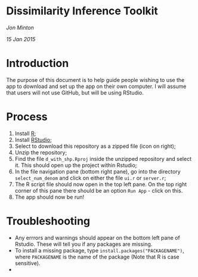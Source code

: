 # Dissimilarity Inference Toolkit
*Jon Minton*

*15 Jan 2015*

# Introduction
The purpose of this document is to help guide people wishing to use the app to download and set up the app on their own computer. 
I will assume that users will not use GitHub, but will be using RStudio. 

# Process
1. Install [R](http://cran.r-project.org/);
2. Install [RStudio](http://www.rstudio.com/products/RStudio/);
3. Select to download this repository as a zipped file (icon on right);
4. Unzip the repository;
5. Find the file `d_with_shp.Rproj` inside the unzipped repository and select it. This should open up the project within Rstudio;
6. In the file navigation pane (bottom right pane), go into the directory `select_num_denom` and click on either the file `ui.r` or `server.r`;
7. The R script file should now open in the top left pane. On the top right corner of this pane there should be an option `Run App` - click on this. 
8. The app should now be run!

# Troubleshooting
- Any errrors and warnings should appear on the bottom left pane of Rstudio. These will tell you if any packages are missing.
- To install a missing package, type `install.packages("PACKAGENAME")`, where `PACKAGENAME` is the name of the package (Note that R is case sensitive). 
- 

